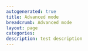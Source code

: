 ```yaml
---
autogenerated: true
title: Advanced mode
breadcrumb: Advanced mode
layout: page
categories: 
description: test description
---
```


